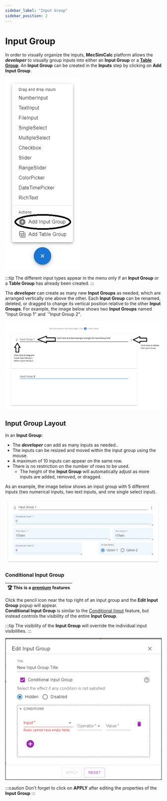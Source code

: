 ```yaml
---
sidebar_label: "Input Group"
sidebar_position: 2
---
```


# Input Group

In order to visually organize the inputs, **MecSimCalc** platform allows the _**developer**_ to visually group inputs into either an **Input Group** or a [**Table Group**](table-group). An **Input Group** can be created in the **Inputs** step by clicking on **Add Input Group**.

<div style={{textAlign: 'center'}}>

![img alt](/docs/inputs/add_input_group.png)

</div>

:::tip
The different input types appear in the menu only if an **Input Group** or a **Table Group** has already been created.
:::

The _**developer**_ can create as many new **Input Groups** as needed, which are arranged vertically one above the other. Each **Input Group** can be renamed, deleted, or dragged to change its vertical position relative to the other **Input Groups**. For example, the image below shows two **Input Groups** named "Input Group 1" and `"Input Group 2".

<div style={{textAlign: 'center'}}>

![img alt](/docs/inputs/input_group_actions.png)

</div>

## Input Group Layout

In an **Input Group**:

- The _**developer**_ can add as many inputs as needed..
- The inputs can be resized and moved within the input group using the mouse.
- A maximum of 10 inputs can appear on the same row.
- There is no restriction on the number of rows to be used.
  - The height of the **Input Group** will automatically adjust as more inputs are added, removed, or dragged.

As an example, the image below shows an input group with 5 different inputs (two numerical inputs, two text inputs, and one single select input).

<div style={{textAlign: 'center'}}>

![img alt](/docs/inputs/input_group.png)

</div>

### Conditional Input Group

| :trophy: This is a [premium](https://mecsimcalc.com/premium) features |
| --------------------------------------------------------------------- |

Click the pencil icon near the top right of an input group and the **Edit Input Group** popup will appear.  
**Conditional Input Group** is similar to the [Conditional Input](https://docs.mecsimcalc.com//inputs/conditional-input) feature, but instead controls the visibility of the entire **Input Group**.

:::tip
The visibility of the **Input Group** will override the individual input visibilities.
:::

<div style={{textAlign: 'center'}}>

![img alt](/docs/inputs/edit_input_group_dialog.png)

</div>

:::caution
Don't forget to click on **APPLY** after editing the properties of the **Input Group**
:::
